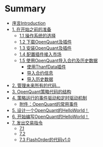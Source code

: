 # Summary

* [序言Introduction](README.md)
* [1. 在开始之前的准备](before-your-start.md)
  * [1.1 操作系统的选择](before-your-start.md#runningos)
  * [1.2 下载OpenQuant及插件](before-your-start.md#downloadoqandplugins)
  * [1.3 安装OpenQuant及插件](before-your-start.md#installoqandplugins)
  * [1.4 配置插件接入市场](before-your-start.md#configplugins)
  * [1.5 使用OpenQuant导入合约及历史数据](import-an-instrument-and-its-historical-data.md)
    * [使用ThanfData插件](import-an-instrument-and-its-historical-data.md#using)
    * [导入合约信息](import-an-instrument-and-its-historical-data.md#importinstrument)
    * [导入历史数据](import-an-instrument-and-its-historical-data.md#importdata)
* [2. 管理未来所有的代码...](manage-your-coding-by-svn.md)
* [3. OpenQuant策略代码的结构](structure-of-openquant-solution.md)
* [4. 策略运行的事件驱动和定时驱动机制](openquantce-lve-yun-xing-de-qu-dong-ji-zhi.md)
  * [附件：OpenQuant的常用事件](the-events-in-openquant.md)
* [5. 设计一个OpenQuant的HelloWorld！](design-an-openquant-helloworld.md)
* [6. 开始编写OpenQuant的HelloWorld！](code-an-openquant-helloworld.md)
* [7. 发出交易指令](place-an-order.md)
  * [7.1 ]()
  * [7.2 ]()
  * [7.3 FlashOrder的代码v1.0](flashorderver0-1.md)


